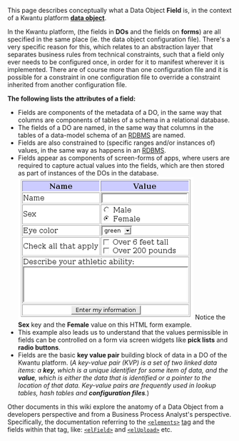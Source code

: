 This page describes conceptually what a Data Object **Field** is, in the context of a Kwantu platform [**data object**](https://github.com/kwantu/platformconfiguration/wiki/Kwantu-Entity-list#data-objects).

In the Kwantu platform, (the fields in **DOs** and the fields on **forms**) are all specified in the same place (ie. the data object configuration file). There's a very specific reason for this, which relates to an abstraction layer that separates business rules from technical constraints, such that a field only ever needs to be configured once, in order for it to manifest wherever it is implemented. There are of course more than one configuration file and it is possible for a constraint in one configuration file to override a constraint inherited from another configuration file.


**The following lists the attributes of a field:**
* Fields are components of the metadata of a DO, in the same way that columns are components of tables of a schema in a relational database. 
* The fields of a DO are named, in the same way that columns in the tables of a data-model schema of an [RDBMS](https://en.wikipedia.org/wiki/Relational_database_management_system) are named. 
* Fields are also constrained to (specific ranges and/or instances of) values, in the same way as happens in an [RDBMS](https://en.wikipedia.org/wiki/Relational_database_management_system). 
* Fields appear as components of screen-forms of apps, where users are required to capture actual values into the fields, which are then stored as part of instances of the DOs in the database.
![Sample_web_form](https://github.com/kwantu/platformconfiguration/blob/master/Sample_web_form.png) Notice the **Sex** key and the **Female** value on this HTML form example.
* This example also leads us to understand that the values permissible in fields can be controlled on a form via screen widgets like **pick lists** and **radio buttons**.
* Fields are the basic **key value pair** building block of data in a DO of the Kwantu platform. (_A key-value pair (KVP) is a set of two linked data items: a **key**, which is a unique identifier for some item of data, and the **value**, which is either the data that is identified or a pointer to the location of that data. Key-value pairs are frequently used in lookup tables, hash tables and **configuration files**._)

Other documents in this wiki explore the anatomy of a Data Object from a developers perspective and from a Business Process Analyst's perspective. Specifically, the documentation referring to the [`<elements>`](https://github.com/kwantu/platformconfiguration/wiki/Data-object-elements) [tag](https://github.com/kwantu/platformconfiguration/wiki/Data-object-element-tag) and the fields within that tag, like: [`<elField>`](https://github.com/kwantu/platformconfiguration/wiki/elField) and [`<elUpload>`](https://github.com/kwantu/platformconfiguration/wiki/elUpload) etc.